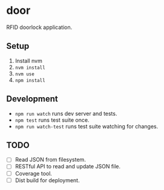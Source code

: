 # door

RFID doorlock application.


## Setup

1. Install nvm
2. `nvm install`
3. `nvm use`
4. `npm install`


## Development

- `npm run watch` runs dev server and tests.
- `npm test` runs test suite once.
- `npm run watch-test` runs test suite watching for changes.


## TODO

- [ ] Read JSON from filesystem.
- [ ] RESTful API to read and update JSON file.
- [ ] Coverage tool.
- [ ] Dist build for deployment.
